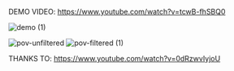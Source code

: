 DEMO VIDEO: https://www.youtube.com/watch?v=tcwB-fhSBQ0

![demo (1)](https://user-images.githubusercontent.com/62809478/183465248-4ad741c7-daea-4524-90b2-f4c256994760.gif)

![pov-unfiltered](https://user-images.githubusercontent.com/62809478/183465285-e5f9dcf3-1cf2-43c3-a479-db6339adf8ea.gif) ![pov-filtered (1)](https://user-images.githubusercontent.com/62809478/183465298-bc359870-73c0-4409-9400-4284ea3e5b8c.gif)


THANKS TO: https://www.youtube.com/watch?v=0dRzwvIyjoU


